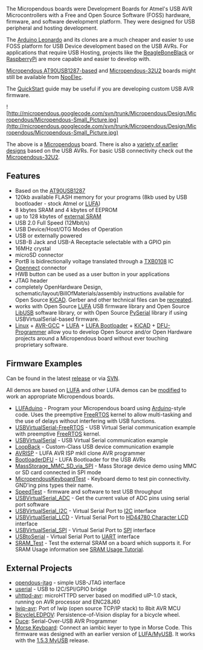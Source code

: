 The Micropendous boards were Development Boards for Atmel's USB AVR Microcontrollers with a Free and Open Source Software (FOSS) hardware, firmware, and software development platform.  They were designed for USB peripheral and hosting development.

The [Arduino Leonardo](http://arduino.cc/en/Main/arduinoBoardLeonardo) and its clones are a much cheaper and easier to use FOSS platform for USB Device development based on the USB AVRs.  For applications that require USB Hosting, projects like the [BeagleBoneBlack](http://beagleboard.org/products/beaglebone%20black) or [RaspberryPi](http://www.raspberrypi.org/) are more capable and easier to develop with.

[Micropendous AT90USB1287-based](http://www.ebay.com/sch/nooelec/m.html?_nkw=micropendous) and [Micropendous-32U2](http://www.ebay.com/sch/nooelec/m.html?_nkw=atmega32u2+stick) boards might still be available from [NooElec](http://www.ebay.com/sch/nooelec/m.html?_nkw=micropendous).

The [QuickStart](QuickStart.md) guide may be useful if you are developing custom USB AVR firmware.

![http://micropendous.googlecode.com/svn/trunk/Micropendous/Design/Micropendous/Micropendous-Small_Picture.jpg](http://micropendous.googlecode.com/svn/trunk/Micropendous/Design/Micropendous/Micropendous-Small_Picture.jpg)

The above is a [Micropendous](Micropendous.md) board.  There is also a [variety of earlier designs](ClassicMicropendousBoards.md) based on the USB AVRs.  For basic USB connectivity check out the [Micropendous-32U2](http://code.google.com/p/micropendous/wiki/Micropendous_32U2).

## Features ##
  * Based on the [AT90USB1287](http://www.atmel.com/dyn/products/product_card.asp?PN=AT90USB1287)
  * 120kb available FLASH memory for your programs (8kb used by USB bootloader - stock Atmel or [LUFA](http://code.google.com/p/micropendous/source/browse/trunk/Micropendous/Firmware/BootloaderDFU))
  * 8 kbytes SRAM and 4 kbytes of EEPROM
  * up to 128 kbytes of [external SRAM](http://www.Micropendous.org/SRAM)
  * USB 2.0 Full Speed (12Mbit/s)
  * USB Device/Host/OTG Modes of Operation
  * USB or externally powered
  * USB-B Jack and USB-A Receptacle selectable with a GPIO pin
  * 16MHz crystal
  * microSD connector
  * PortB is bidirectionally voltage translated through a [TXB0108](http://focus.ti.com/docs/prod/folders/print/txb0108.html) IC
  * [Opennect](http://www.Opennect.org) connector
  * HWB button can be used as a user button in your applications
  * JTAG header
  * completely OpenHardware Design, schematic/layout/BillOfMaterials/assembly instructions available for Open Source [KiCAD](http://www.lis.inpg.fr/realise_au_lis/kicad/).  Gerber and other technical files can be [recreated](http://code.google.com/p/opendous/wiki/KiCADTutorialCreatingGerberFiles).
  * works with Open Source [LUFA](http://www.fourwalledcubicle.com/LUFA.php) USB firmware library and Open Source [LibUSB](http://libusb.sourceforge.net) software library, or with Open Source [PySerial](http://pyserial.wiki.sourceforge.net/pySerial) library if using USBVirtualSerial-based firmware.
  * [Linux](http://www.linux.org/) + [AVR-GCC](http://gcc.gnu.org/) + [LUFA](http://www.fourwalledcubicle.com/LUFA.php) + [LUFA Bootloader](http://www.fourwalledcubicle.com/LUFA.php) + [KiCAD](http://kicad.sourceforge.net) + [DFU-Programmer](http://dfu-programmer.sourceforge.net/) allow you to develop Open Source and/or Open Hardware projects around a Micropendous board without ever touching proprietary software.

## Firmware Examples ##

Can be found in the latest [release](http://code.google.com/p/micropendous/downloads/list) or via [SVN](http://code.google.com/p/micropendous/source/checkout).

All demos are based on [LUFA](http://www.fourwalledcubicle.com/LUFA.php) and other LUFA demos can be [modified](ModifyingLUFADemos.md) to work an appropriate Micropendous boards.

  * [LUFAduino](http://www.Micropendous.org/LUFAduino) - Program your Micropendous board using [Arduino](http://www.arduino.cc/)-style code.  Uses the preemptive [FreeRTOS](http://www.freertos.org/) kernel to allow multi-tasking and the use of delays without interfering with USB functions.
  * [USBVirtualSerial-FreeRTOS](http://www.Micropendous.org/FreeRTOS) - USB Virtual Serial communication example with preemptive [FreeRTOS](http://www.freertos.org/) kernel.
  * [USBVirtualSerial](http://www.Micropendous.org/USBVirtualSerial) - USB Virtual Serial communication example
  * [LoopBack](http://www.Micropendous.org/LoopBack) - Custom-Class USB device communication example
  * [AVRISP](AVRISP.md) - LUFA AVR ISP mkII clone AVR programmer
  * [BootloaderDFU](BootloaderDFU.md) - LUFA Bootloader for the USB AVRs
  * [MassStorage\_MMC\_SD\_via\_SPI](MassStorage_MMC_SD_via_SPI.md) - Mass Storage device demo using MMC or SD card connected in SPI mode
  * [MicropendousKeyboardTest](MicropendousKeyboardTest.md) - Keyboard demo to test pin connectivity.  GND'ing pins types their name.
  * [SpeedTest](SpeedTest.md) - firmware and software to test USB throughput
  * [USBVirtualSerial\_ADC](USBVirtualSerial_ADC.md) - Get the current value of ADC pins using serial port software
  * [USBVirtualSerial\_I2C](USBVirtualSerial_I2C.md) - Virtual Serial Port to [I2C](http://en.wikipedia.org/wiki/I2c) interface
  * [USBVirtualSerial\_LCD](USBVirtualSerial_LCD.md) - Virtual Serial Port to [HD44780 Character LCD](http://en.wikipedia.org/wiki/HD44780_Character_LCD) interface
  * [USBVirtualSerial\_SPI](http://www.Micropendous.org/SPI) - Virtual Serial Port to [SPI](http://en.wikipedia.org/wiki/Serial_Peripheral_Interface_Bus) interface
  * [USBtoSerial](USBtoSerial.md) - Virtual Serial Port to [UART](http://en.wikipedia.org/wiki/Universal_asynchronous_receiver/transmitter) interface
  * [SRAM\_Test](SRAM_Test.md) - Test the external SRAM on a board which supports it.  For SRAM Usage information see [SRAM Usage Tutorial](http://www.Micropendous.org/SRAM).


## External Projects ##
  * [opendous-jtag](http://code.google.com/p/opendous-jtag/) - simple USB-JTAG interface
  * [userial](http://www.tty1.net/userial/) - USB to I2C/SPI/GPIO bridge
  * [uhttpd-avr](http://code.google.com/p/uhttpd-avr/): microHTTPD server based on modified uIP-1.0 stack, running on AVR processor and ENC28J60
  * [lwip-avr](http://code.google.com/p/lwip-avr/): Port of lwip (open source TCP/IP stack) to 8bit AVR MCU
  * [BicycleLEDPOV](http://code.google.com/p/bicycleledpov/): Persistence-of-Vision display for a bicycle wheel.
  * [Duce](http://dorkbotpdx.org/wiki/duce): Serial-Over-USB AVR Programmer
  * [Morse Keyboard](http://code.google.com/p/morsekeyboard/): Connect an iambic keyer to type in Morse Code.  This firmware was designed with an earlier version of [LUFA/MyUSB](http://www.fourwalledcubicle.com/LUFA.php).  It works with the [1.5.3 MyUSB](http://www.fourwalledcubicle.com/files/MyUSB/MyUSB%201.5.3.zip) release.